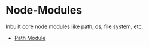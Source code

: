 # Node-Modules
Inbuilt core node modules like path, os, file system, etc.

- [Path Module](https://github.com/raghav4/Node-Modules/tree/master/path%20module)
